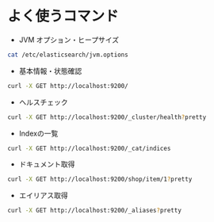 # よく使うコマンド

- JVM オプション・ヒープサイズ

```zsh
cat /etc/elasticsearch/jvm.options
```

- 基本情報・状態確認

```zsh
curl -X GET http://localhost:9200/
```

- ヘルスチェック

```zsh
curl -X GET http://localhost:9200/_cluster/health?pretty
```

- Indexの一覧

```zsh
curl -X GET http://localhost:9200/_cat/indices
```

- ドキュメント取得

```zsh
curl -X GET http://localhost:9200/shop/item/1?pretty
```

- エイリアス取得

```zsh
curl -X GET http://localhost:9200/_aliases?pretty
```

